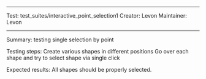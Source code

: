 ***
Test: test_suites/interactive_point_selection1
Creator: Levon
Maintainer: Levon
***

Summary: testing single selection by point

Testing steps: 
    Create various shapes in different positions
    Go over each shape and try to select shape via single click

Expected results: 
    All shapes should be properly selected.
